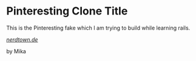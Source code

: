 # Pinteresting Clone Title

This is the Pinteresting fake which I am trying to build while learning rails.

[*nerdtown.de*](www.nerdtown.de)

by Mika
